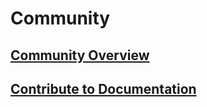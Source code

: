 # Community
## [Community Overview](community_overview.md)
## [Contribute to Documentation](contribute_to_docs.md)